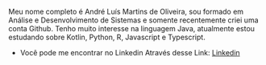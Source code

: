 Meu nome completo é André Luís Martins de Oliveira, sou formado em Análise e Desenvolvimento de Sistemas e somente recentemente criei uma conta Github.
Tenho muito interesse na linguagem Java, atualmente estou estudando sobre Kotlin, Python, R, Javascript e Typescript.
- Você pode me encontrar no Linkedin Através desse Link: <a href="https://www.linkedin.com/in/andr%C3%A9-lu%C3%ADs-martins-de-oliveira-b7a776178?lipi=urn%3Ali%3Apage%3Ad_flagship3_profile_view_base_contact_details%3BsfGtvd%2BvSae%2F3EcKbMnLJQ%3D%3D">Linkedin </a>
